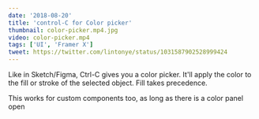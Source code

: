 ```yaml
---
date: '2018-08-20'
title: 'control-C for Color picker'
thumbnail: color-picker.mp4.jpg
video: color-picker.mp4
tags: ['UI', 'Framer X']
tweet: https://twitter.com/lintonye/status/1031587902528999424
---
```


Like in Sketch/Figma, Ctrl-C gives you a color picker. It'll apply the color to the fill or stroke of the selected object. Fill takes precedence.

This works for custom components too, as long as there is a color panel open
